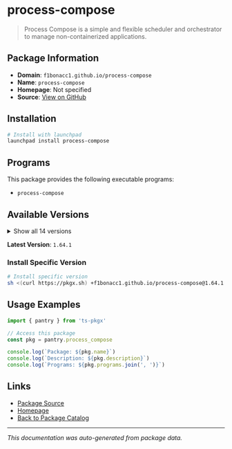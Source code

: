 # process-compose

> Process Compose is a simple and flexible scheduler and orchestrator to manage non-containerized applications.

## Package Information

- **Domain**: `f1bonacc1.github.io/process-compose`
- **Name**: `process-compose`
- **Homepage**: Not specified
- **Source**: [View on GitHub](https://github.com/pkgxdev/pantry/tree/main/projects/f1bonacc1.github.io/process-compose/package.yml)

## Installation

```bash
# Install with launchpad
launchpad install process-compose
```

## Programs

This package provides the following executable programs:

- `process-compose`

## Available Versions

<details>
<summary>Show all 14 versions</summary>

- `1.64.1`, `1.63.0`, `1.46.0`, `1.40.1`, `1.40.0`
- `1.34.0`, `1.27.0`, `1.24.2`, `1.24.0`, `1.18.0`
- `1.9.0`, `1.6.1`, `1.5.0`, `1.2.0`

</details>

**Latest Version**: `1.64.1`

### Install Specific Version

```bash
# Install specific version
sh <(curl https://pkgx.sh) +f1bonacc1.github.io/process-compose@1.64.1 -- $SHELL -i
```

## Usage Examples

```typescript
import { pantry } from 'ts-pkgx'

// Access this package
const pkg = pantry.process_compose

console.log(`Package: ${pkg.name}`)
console.log(`Description: ${pkg.description}`)
console.log(`Programs: ${pkg.programs.join(', ')}`)
```

## Links

- [Package Source](https://github.com/pkgxdev/pantry/tree/main/projects/f1bonacc1.github.io/process-compose/package.yml)
- [Homepage](#)
- [Back to Package Catalog](../package-catalog.md)

---

*This documentation was auto-generated from package data.*
